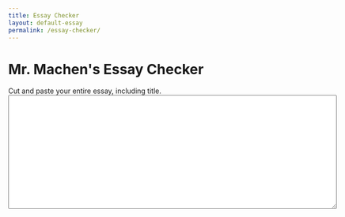 ```yaml
---
title: Essay Checker
layout: default-essay
permalink: /essay-checker/
---
```

<h1 class="essay-headline">Mr. Machen's Essay Checker</h1>

<div class="text-box">
	<label for="main_text">Cut and paste your entire essay, including title.</label>
	<textarea tabindex="3" name="main_text" id="main_text" class="form-control" rows="15" cols="80" dir="auto"></textarea>
	<!-- <button>Submit</button> -->
</div>

<div class="results"></div>
